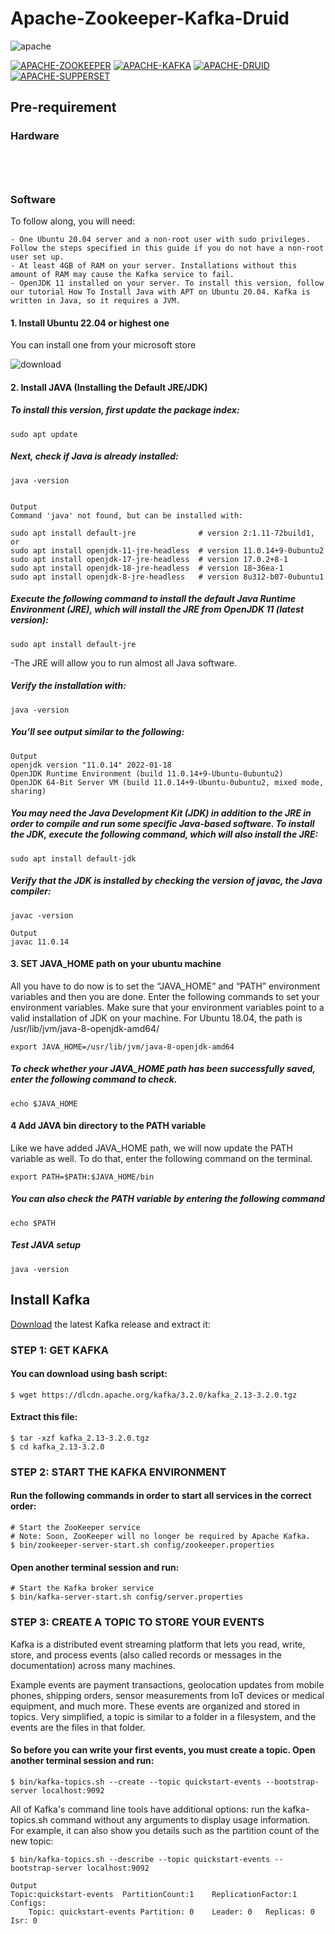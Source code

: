 # Apache-Zookeeper-Kafka-Druid

![apache](https://user-images.githubusercontent.com/58208161/177106579-de43c730-998e-486a-8f09-2a5e47d28245.jpg)

[![APACHE-ZOOKEEPER](https://img.shields.io/badge/APACHE-ZOOKEEPER-%23FFac45.svg?&style=for-the-badge&logo=apache&logoColor=white&color=blue)](https://github.com/)
[![APACHE-KAFKA](https://img.shields.io/badge/APACHE-KAFKA-%23FFac45.svg?&style=for-the-badge&logo=apache&logoColor=white&color=yellow)](https://github.com/)
[![APACHE-DRUID](https://img.shields.io/badge/APACHE-DRUID-%230077B5.svg?&style=for-the-badge&logo=apache&logoColor=white)](https://www.linkedin.com/)
[![APACHE-SUPPERSET](http://img.shields.io/badge/APACHE-SUPPERSET-%231877F2.svg?&style=for-the-badge&logo=apache&logoColor=white&color=black)](https://github.com/)

## Pre-requirement

### Hardware 
```




```

### Software
To follow along, you will need:
```
- One Ubuntu 20.04 server and a non-root user with sudo privileges. Follow the steps specified in this guide if you do not have a non-root user set up.
- At least 4GB of RAM on your server. Installations without this amount of RAM may cause the Kafka service to fail.
- OpenJDK 11 installed on your server. To install this version, follow our tutorial How To Install Java with APT on Ubuntu 20.04. Kafka is written in Java, so it requires a JVM.

```

#### 1. Install Ubuntu 22.04 or highest one
You can install one from your microsoft store

![download](https://user-images.githubusercontent.com/58208161/177113568-2e4bfdc8-4c95-428e-93ff-16b1a80f29af.png)


#### 2. Install JAVA (Installing the Default JRE/JDK)
##### To install this version, first update the package index:
```
sudo apt update
```
##### Next, check if Java is already installed:
```
java -version


Output
Command 'java' not found, but can be installed with:

sudo apt install default-jre              # version 2:1.11-72build1, or
sudo apt install openjdk-11-jre-headless  # version 11.0.14+9-0ubuntu2
sudo apt install openjdk-17-jre-headless  # version 17.0.2+8-1
sudo apt install openjdk-18-jre-headless  # version 18~36ea-1
sudo apt install openjdk-8-jre-headless   # version 8u312-b07-0ubuntu1
```
##### Execute the following command to install the default Java Runtime Environment (JRE), which will install the JRE from OpenJDK 11 (latest version):
```
sudo apt install default-jre
```
-The JRE will allow you to run almost all Java software.
##### Verify the installation with:
```
java -version
```
##### You’ll see output similar to the following:
```
Output
openjdk version "11.0.14" 2022-01-18
OpenJDK Runtime Environment (build 11.0.14+9-Ubuntu-0ubuntu2)
OpenJDK 64-Bit Server VM (build 11.0.14+9-Ubuntu-0ubuntu2, mixed mode, sharing)
```
##### You may need the Java Development Kit (JDK) in addition to the JRE in order to compile and run some specific Java-based software. To install the JDK, execute the following command, which will also install the JRE:
```
sudo apt install default-jdk
```
##### Verify that the JDK is installed by checking the version of javac, the Java compiler:
```
javac -version

Output
javac 11.0.14
```

#### 3. SET JAVA_HOME path on your ubuntu machine
All you have to do now is to set the “JAVA_HOME” and “PATH” environment variables and then you are done. Enter the following commands to set your environment variables. Make sure that your environment variables point to a valid installation of JDK on your machine. For Ubuntu 18.04, the path is /usr/lib/jvm/java-8-openjdk-amd64/
```
export JAVA_HOME=/usr/lib/jvm/java-8-openjdk-amd64
```
##### To check whether your JAVA_HOME path has been successfully saved, enter the following command to check.
```
echo $JAVA_HOME
```


#### 4 Add JAVA bin directory to the PATH variable

Like we have added JAVA_HOME path, we will now update the PATH variable as well. To do that, enter the following command on the terminal.
```
export PATH=$PATH:$JAVA_HOME/bin
```
##### You can also check the PATH variable by entering the following command
```
echo $PATH
```
##### Test JAVA setup
```
java -version
```

## Install Kafka

[Download](https://www.apache.org/dyn/closer.cgi?path=/kafka/3.2.0/kafka_2.13-3.2.0.tgz) the latest Kafka release and extract it:

### STEP 1: GET KAFKA
#### You can download using bash script:
```
$ wget https://dlcdn.apache.org/kafka/3.2.0/kafka_2.13-3.2.0.tgz
```
#### Extract this file:
```
$ tar -xzf kafka_2.13-3.2.0.tgz
$ cd kafka_2.13-3.2.0
```
### STEP 2: START THE KAFKA ENVIRONMENT
#### Run the following commands in order to start all services in the correct order:
```
# Start the ZooKeeper service
# Note: Soon, ZooKeeper will no longer be required by Apache Kafka.
$ bin/zookeeper-server-start.sh config/zookeeper.properties
```
#### Open another terminal session and run:
```
# Start the Kafka broker service
$ bin/kafka-server-start.sh config/server.properties
```
### STEP 3: CREATE A TOPIC TO STORE YOUR EVENTS
Kafka is a distributed event streaming platform that lets you read, write, store, and process events (also called records or messages in the documentation) across many machines.

Example events are payment transactions, geolocation updates from mobile phones, shipping orders, sensor measurements from IoT devices or medical equipment, and much more. These events are organized and stored in topics. Very simplified, a topic is similar to a folder in a filesystem, and the events are the files in that folder.

#### So before you can write your first events, you must create a topic. Open another terminal session and run:
```
$ bin/kafka-topics.sh --create --topic quickstart-events --bootstrap-server localhost:9092
```

All of Kafka's command line tools have additional options: run the kafka-topics.sh command without any arguments to display usage information. For example, it can also show you details such as the partition count of the new topic:
```
$ bin/kafka-topics.sh --describe --topic quickstart-events --bootstrap-server localhost:9092

Output
Topic:quickstart-events  PartitionCount:1    ReplicationFactor:1 Configs:
    Topic: quickstart-events Partition: 0    Leader: 0   Replicas: 0 Isr: 0
```




